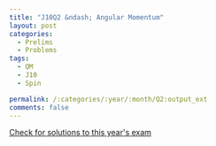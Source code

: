 ```yaml
---
title: "J10Q2 &ndash; Angular Momentum"
layout: post
categories:
  - Prelims
  - Problems
tags:
  - QM
  - J10
  - Spin

permalink: /:categories/:year/:month/Q2:output_ext
comments: false
---
```

<object data="2010J2Q.pdf" type="application/pdf" width="100%" height="500"></object>
<div class="message"><a href='https://princetonprelim.com/prelim/24/'>Check for solutions to this year's exam</a></div>